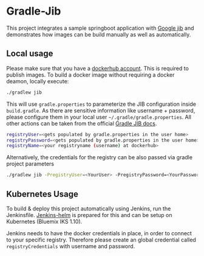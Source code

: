 # Gradle-Jib
This project integrates a sample springboot application with [Google jib](https://github.com/GoogleContainerTools/jib/tree/master/jib-gradle-plugin) and demonstrates how images can be build manually as well as automatically.

## Local usage
Please make sure that you have a [dockerhub account](https://hub.docker.com/). This is required to publish images.
To build a docker image without requiring a docker deamon, locally execute:
```bash
./gradlew jib
```
This will use `gradle.properties` to parameterize the JIB configuration inside `build.gradle`.
As there are sensitive information like username + password, please configure them in your local user `~/.gradle/gradle.properties`.
All other actions can be taken from the official [Gradle JIB docs](https://github.com/GoogleContainerTools/jib/tree/master/jib-gradle-plugin).

```bash
registryUser=<gets populated by gradle.properties in the user home>
registryPassword=<gets populated by gradle.properties in the user home>
registryName=<your registryname (username) at dockerhub>
```

Alternatively, the credentials for the registry can be also passed via gradle project parameters
```bash
./gradlew jib -PregistryUser=<YourUser> -PregistryPassword=<YourPassword>
```

## Kubernetes Usage
To build & deploy this project automatically using Jenkins, run the Jenkinsfile.
[Jenkins-helm](https://github.com/gluehbirnenkopf/jenkins-helm) is prepared for this and can be setup on Kubernetes (Bluemix IKS 1.10).

Jenkins needs to have the docker credentials in place, in order to connect to your specific registry. Therefore please create an global credential called `registryCredentials` with username and password.
